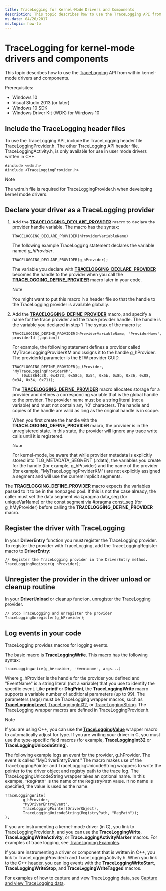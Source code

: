 ```yaml
---
title: TraceLogging for Kernel-Mode Drivers and Components
description: This topic describes how to use the TraceLogging API from within kernel-mode drivers and components.
ms.date: 04/20/2017
ms.topic: how-to
---
```


# TraceLogging for kernel-mode drivers and components

This topic describes how to use the [TraceLogging](/windows/desktop/tracelogging/trace-logging-portal) API from within kernel-mode drivers and components.

Prerequisites:

- Windows 10
- Visual Studio 2013 (or later)
- Windows 10 SDK
- Windows Driver Kit (WDK) for Windows 10

## Include the TraceLogging header files

To use the TraceLogging API, include the TraceLogging header file TraceLoggingProvider.h. The other TraceLogging API header file, TraceLoggingActivity.h, is only available for use in user mode drivers written in C++.

```command
#include <wdm.h>
#include <TraceLoggingProvider.h> 
```

> [!NOTE]
> The wdm.h file is required for TraceLoggingProvider.h when developing kernel mode drivers.

## Declare your driver as a TraceLogging provider

1. Add the [**TRACELOGGING\_DECLARE\_PROVIDER**](/windows/win32/api/traceloggingprovider/nf-traceloggingprovider-tracelogging_declare_provider) macro to declare the provider handle variable. The macro has the syntax:

    ```command
    TRACELOGGING_DECLARE_PROVIDER(hProviderVariableName)
    ```

    The following example TraceLogging statement declares the variable named *g\_hProvider*.

    ```command
    TRACELOGGING_DECLARE_PROVIDER(g_hProvider);
    ```

    The variable you declare with [**TRACELOGGING\_DECLARE\_PROVIDER**](/windows/win32/api/traceloggingprovider/nf-traceloggingprovider-tracelogging_declare_provider) becomes the handle to the provider when you call the [**TRACELOGGING\_DEFINE\_PROVIDER**](/windows/win32/api/traceloggingprovider/nf-traceloggingprovider-tracelogging_define_provider) macro later in your code.

    > [!NOTE]
    > You might want to put this macro in a header file so that the handle to the TraceLogging provider is available globally.

2. Add the [**TRACELOGGING\_DEFINE\_PROVIDER**](/windows/win32/api/traceloggingprovider/nf-traceloggingprovider-tracelogging_define_provider) macro, and specify a name for the trace provider and the trace provider handle. The handle is the variable you declared in step 1. The syntax of the macro is:

    ```command
    TRACELOGGING_DEFINE_PROVIDER(hProviderVariableName, "ProviderName", providerId [,option])
    ```

    For example, the following statement defines a provider called MyTraceLoggingProviderKM and assigns it to the handle g\_hProvider. The providerId parameter is the ETW provider GUID.

    ```command
    TRACELOGGING_DEFINE_PROVIDER(g_hProvider, "MyTraceLoggingProviderKM",
        (0xb3864c38, 0x4273, 0x58c5, 0x54, 0x5b, 0x8b, 0x36, 0x08, 0x34, 0x34, 0x71));
    ```

    The [**TRACELOGGING\_DEFINE\_PROVIDER**](/windows/win32/api/traceloggingprovider/nf-traceloggingprovider-tracelogging_define_provider) macro allocates storage for a provider and defines a corresponding variable that is the global handle to the provider. The provider name must be a string literal (not a variable) and must not contain any '\\0' characters. The handle and copies of the handle are valid as long as the original handle is in scope.

    When you first create the handle with the **TRACELOGGING\_DEFINE\_PROVIDER** macro, the provider is in the unregistered state. In this state, the provider will ignore any trace write calls until it is registered.

    > [!NOTE]
    > For kernel-mode, be aware that while provider metadata is explicitly stored into TLG\_METADATA\_SEGMENT (.rdata), the variables you create for the handle (for example, g\_hProvider) and the name of the provider (for example, "MyTraceLoggingProviderKM") are not explicitly assigned a segment and will use the current implicit segments.

The **TRACELOGGING\_DEFINE\_PROVIDER** macro expects the variables passed to it to be in the nonpaged pool. If this is not the case already, the caller must set the data segment via \#pragma data\_seg (for uniqueVarName) or the const segment via \#pragma const\_seg (for g\_hMyProvider) before calling the **TRACELOGGING\_DEFINE\_PROVIDER** macro.

## Register the driver with TraceLogging

In your **DriverEntry** function you must register the TraceLogging provider.
To register the provider with TraceLogging, add the TraceLoggingRegister macro to **DriverEntry**:

```command
// Register the TraceLogging provider in the DriverEntry method.
TraceLoggingRegister(g_hProvider);
```

## Unregister the provider in the driver unload or cleanup routine

In your **DriverUnload** or cleanup function, unregister the TraceLogging provider.

```command
// Stop TraceLogging and unregister the provider
TraceLoggingUnregister(g_hProvider);
```

## Log events in your code

TraceLogging provides macros for logging events.

The basic macro is [**TraceLoggingWrite**](/windows/win32/api/traceloggingprovider/nf-traceloggingprovider-traceloggingwrite). This macro has the following syntax:

```command
TraceLoggingWrite(g_hProvider, "EventName", args...)
```

Where g\_hProvider is the handle for the provider you defined and "EventName" is a string literal (not a variable) that you use to identify the specific event. Like **printf** or **DbgPrint**, the **TraceLoggingWrite** macro supports a variable number of additional parameters (up to 99). The parameters (args) must be TraceLogging wrapper macros, such as [**TraceLoggingLevel**](/windows/win32/api/traceloggingprovider/nf-traceloggingprovider-tracelogginglevel), [TraceLoggingInt32](/windows/desktop/tracelogging/tracelogging-wrapper-macros), or [TraceLoggingString](/windows/desktop/tracelogging/tracelogging-wrapper-macros). The TraceLogging wrapper macros are defined in TraceLoggingProvider.h.

> [!NOTE]
> If you are using C++, you can use the [**TraceLoggingValue**](/windows/win32/api/traceloggingprovider/nf-traceloggingprovider-traceloggingvalue) wrapper macro to automatically adjust for type. If you are writing your driver in C, you must use the type-specific field macros (for example, **TraceLoggingInt32** or **TraceLoggingUnicodeString**).

The following example logs an event for the provider, g\_hProvider. The event is called "MyDriverEntryEvent." The macro makes use of the TraceLoggingPointer and TraceLoggingUnicodeString wrappers to write the pointer to the driver object and registry path to the trace log. The TraceLoggingUnicodeString wrapper takes an optional name. In this example, "RegPath" is the name of the RegistryPath value. If no name is specified, the value is used as the name.

```command
TraceLoggingWrite(
        g_hProvider,
        "MyDriverEntryEvent",
        TraceLoggingPointer(DriverObject),
        TraceLoggingUnicodeString(RegistryPath, "RegPath")); 
);
```

If you are instrumenting a kernel-mode driver (in C), you link to TraceLoggingProvider.h, and you can use the **TraceLoggingWrite**, **TraceLoggingWriteActivity**, or **TraceLoggingActivityMarker** macros. For examples of trace logging, see [TraceLogging Examples](tracelogging-examples.md).

If you are instrumenting a driver or component that is written in C++, you link to TraceLoggingProvider.h and TraceLoggingActivity.h. When you link to the C++ header, you can log events with the **TraceLoggingWriteStart**, **TraceLoggingWriteStop**, and **TraceLoggingWriteTagged** macros.

For examples of how to capture and view TraceLogging data, see [Capture and view TraceLogging data](capture-and-view-tracelogging-data.md).
